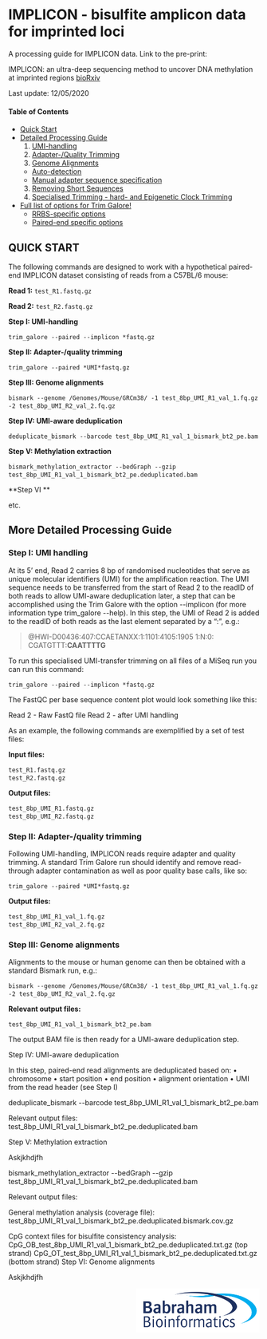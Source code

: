 # IMPLICON - bisulfite amplicon data for imprinted loci

A processing guide for IMPLICON data. Link to the pre-print:

IMPLICON: an ultra-deep sequencing method to uncover DNA methylation at imprinted regions [bioRxiv](https://www.biorxiv.org/content/10.1101/2020.03.21.000042v1)



Last update: 12/05/2020

#### Table of Contents
* [Quick Start](#quick-start)
* [Detailed Processing Guide](#more-detailed-processing-guide)
  1. [UMI-handling](#step-i-umi-handling)
  2. [Adapter-/Quality Trimming](#step-ii-adapter-quality-trimming)
  3. [Genome Alignments](#step-iii-genome-alignments)
    - [Auto-detection](#adapter-auto-detection)
    - [Manual adapter sequence specification](#manual-adapter-sequence-specification)
  3. [Removing Short Sequences](#step-3-removing-short-sequences)
  4. [Specialised Trimming - hard- and Epigenetic Clock Trimming](#step-4-specialised-trimming)
* [Full list of options for Trim Galore!](#full-list-of-options-for-trim-galore)
  * [RRBS-specific options](#rrbs-specific-options-mspi-digested-material)
  * [Paired-end specific options](#paired-end-specific-options)


## QUICK START

The following commands are designed to work with a hypothetical paired-end IMPLICON dataset consisting of reads from a C57BL/6 mouse:

**Read 1:** `test_R1.fastq.gz`

**Read 2:** `test_R2.fastq.gz`

**Step I: UMI-handling**

```
trim_galore --paired --implicon *fastq.gz
```

**Step II: Adapter-/quality trimming**

```
trim_galore --paired *UMI*fastq.gz
```

**Step III: Genome alignments**

```
bismark --genome /Genomes/Mouse/GRCm38/ -1 test_8bp_UMI_R1_val_1.fq.gz -2 test_8bp_UMI_R2_val_2.fq.gz
```

**Step IV: UMI-aware deduplication**

```
deduplicate_bismark --barcode test_8bp_UMI_R1_val_1_bismark_bt2_pe.bam
```

**Step V: Methylation extraction**

```
bismark_methylation_extractor --bedGraph --gzip test_8bp_UMI_R1_val_1_bismark_bt2_pe.deduplicated.bam
```

**Step VI **

etc.

## More Detailed Processing Guide

### Step I: UMI handling

At its 5’ end, Read 2 carries 8 bp of randomised nucleotides that serve as unique molecular identifiers (UMI) for the amplification reaction. The UMI sequence needs to be transferred from the start of Read 2 to the readID of both reads to allow UMI-aware deduplication later, a step that can be accomplished using the Trim Galore with the option --implicon (for more information type trim_galore --help). In this step, the UMI of Read 2 is added to the readID of both reads as the last element separated by a “:”, e.g.:

> @HWI-D00436:407:CCAETANXX:1:1101:4105:1905 1:N:0: CGATGTTT:**CAATTTTG**

To run this specialised UMI-transfer trimming on all files of a MiSeq run you can run this command:

```
trim_galore --paired --implicon *fastq.gz
```


The FastQC per base sequence content plot would look something like this:

Read 2 - Raw FastQ file	Read 2 - after UMI handling
 	 


As an example, the following commands are exemplified by a set of test files:
 
**Input files:**
```
test_R1.fastq.gz
test_R2.fastq.gz
```

**Output files:**
```
test_8bp_UMI_R1.fastq.gz
test_8bp_UMI_R2.fastq.gz
```

### Step II: Adapter-/quality trimming

Following UMI-handling, IMPLICON reads require adapter and quality trimming. A standard Trim Galore run should identify and remove read-through adapter contamination as well as poor quality base calls, like so:

```
trim_galore --paired *UMI*fastq.gz
```

**Output files:**
```
test_8bp_UMI_R1_val_1.fq.gz
test_8bp_UMI_R2_val_2.fq.gz
```

### Step III: Genome alignments

Alignments to the mouse or human genome can then be obtained with a standard Bismark run, e.g.:

```
bismark --genome /Genomes/Mouse/GRCm38/ -1 test_8bp_UMI_R1_val_1.fq.gz -2 test_8bp_UMI_R2_val_2.fq.gz
```

**Relevant output files:**
```
test_8bp_UMI_R1_val_1_bismark_bt2_pe.bam
```

The output BAM file is then ready for a UMI-aware deduplication step. 

Step IV: UMI-aware deduplication

In this step, paired-end read alignments are deduplicated based on:
•	chromosome
•	start position
•	end position
•	alignment orientation
•	UMI from the read header (see Step I)

deduplicate_bismark --barcode test_8bp_UMI_R1_val_1_bismark_bt2_pe.bam

Relevant output files:
test_8bp_UMI_R1_val_1_bismark_bt2_pe.deduplicated.bam

Step V: Methylation extraction

Askjkhdjfh

bismark_methylation_extractor --bedGraph --gzip test_8bp_UMI_R1_val_1_bismark_bt2_pe.deduplicated.bam

Relevant output files:

General methylation analysis (coverage file):
test_8bp_UMI_R1_val_1_bismark_bt2_pe.deduplicated.bismark.cov.gz

CpG context files for bisulfite consistency analysis:
CpG_OB_test_8bp_UMI_R1_val_1_bismark_bt2_pe.deduplicated.txt.gz (top strand)
CpG_OT_test_8bp_UMI_R1_val_1_bismark_bt2_pe.deduplicated.txt.gz (bottom strand)
Step VI: Genome alignments

Askjkhdjfh



[<img title="Babraham Bioinformatics" style="float:right;margin:600px 20 20 20px" id="Babraham Bioinformatics" src="Docs/Images/logo.png" height="88" >](http://www.bioinformatics.babraham.ac.uk/index.html)
